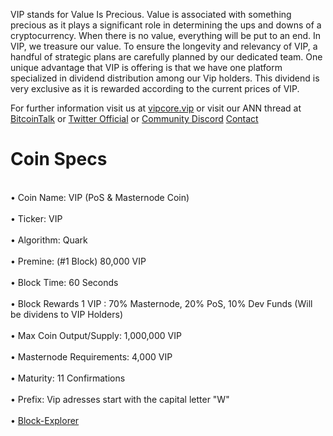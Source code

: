 VIP stands for Value Is Precious. Value is associated with something precious as it plays a
significant role in determining the ups and downs of a cryptocurrency. When there is no value,
everything will be put to an end.
In VIP, we treasure our value. To ensure the longevity and relevancy of VIP, a handful of strategic
plans are carefully planned by our dedicated team.
One unique advantage that VIP is offering is that we have one platform specialized in dividend
distribution among our Vip holders. This dividend is very exclusive as it is rewarded according to
the current prices of VIP.

For further information visit us at [vipcore.vip](https://vipcore.vip/) or visit our ANN thread at [BitcoinTalk](https://bitcointalk.org/index.php?topic=5102140) or [Twitter Official](https://twitter.com/core_vip) or [Community Discord](https://discord.gg/xKPXvyw) [Contact](mailto:admin@vipcore.vip)

# Coin Specs
<br>• Coin Name: VIP (PoS & Masternode Coin)</br>
<br>• Ticker: VIP  </br>
<br>• Algorithm: Quark  </br>
<br>• Premine: (#1 Block) 80,000 VIP</br>
<br>• Block Time: 60 Seconds  </br>
<br>• Block Rewards 1 VIP : 70% Masternode, 20% PoS, 10% Dev Funds (Will be dividens to VIP Holders)</br>
<br>• Max Coin Output/Supply: 1,000,000 VIP </br>
<br>• Masternode Requirements: 4,000 VIP  </br>
<br>• Maturity: 11 Confirmations  </br>
<br>• Prefix: Vip adresses start with the capital letter "W"  </br>
<br>• [Block-Explorer](http://explorer.vipcore.vip/)</br>